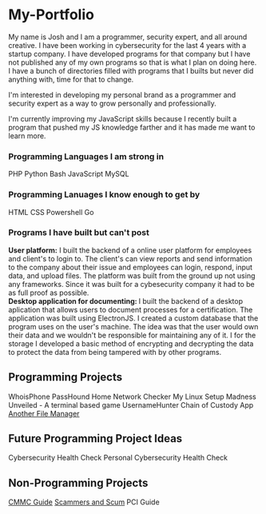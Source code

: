 # My-Portfolio

My name is Josh and I am a programmer, security expert, and all around creative. I have been working in cybersecurity for
the last 4 years with a startup company. I have developed programs for that company but I have not published any of my own
programs so that is what I plan on doing here. I have a bunch of directories filled with programs that I builts but never did anything with, time for that to change.

I'm interested in developing my personal brand as a programmer and security expert as a way to grow personally and professionally.

I'm currently improving my JavaScript skills because I recently built a program that pushed my JS knowledge farther and it has made me want to learn more.

### Programming Languages I am strong in
PHP
Python
Bash
JavaScript
MySQL

### Programming Lanuages I know enough to get by
HTML
CSS
Powershell
Go

### Programs I have built but can't post
<b>User platform:</b> I built the backend of a online user platform for employees and client's to login to. The client's can view reports and send information to the company about their issue and employees can login, respond, input data, and upload files. The platform was built from the ground up not using any frameworks. Since it was built for a cybesecurity company it had to be as full proof as possible.
<br>
<b>Desktop application for documenting: </b>I built the backend of a desktop aplication that allows users to document processes for a certification. The application was built using ElectronJS. I created a custom database that the program uses on the user's machine. The idea was that the user would own their data and we wouldn't be responsible for maintaining any of it. I for the storage I developed a basic method of encrypting and decrypting the data to protect the data from being tampered with by other programs.

## Programming Projects
WhoisPhone
PassHound
Home Network Checker
My Linux Setup
Madness Unveiled - A terminal based game
UsernameHunter
Chain of Custody App
[Another File Manager](https://github.com/thegreen-knight/Another-File-Manager)

## Future Programming Project Ideas
Cybersecurity Health Check
Personal Cybersecurity Health Check

## Non-Programming Projects
[CMMC Guide](https://github.com/thegreen-knight/CMMCguide)
[Scammers and Scum](https://github.com/thegreen-knight/Scammers-and-other-Scum)
PCI Guide
